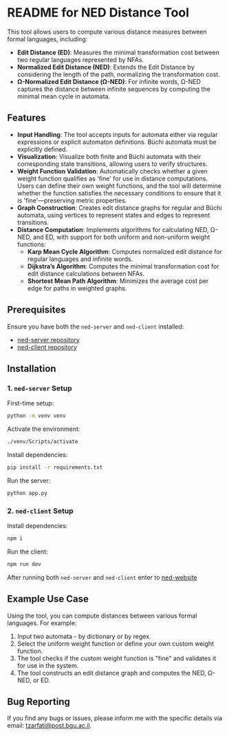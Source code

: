 
# README for NED Distance Tool

This tool allows users to compute various distance measures between formal languages, including:
- **Edit Distance (ED)**: Measures the minimal transformation cost between two regular languages represented by NFAs.
- **Normalized Edit Distance (NED)**: Extends the Edit Distance by considering the length of the path, normalizing the transformation cost.
- **Ω-Normalized Edit Distance (Ω-NED)**: For infinite words, Ω-NED captures the distance between infinite sequences by computing the minimal mean cycle in automata.

## Features
- **Input Handling**: The tool accepts inputs for automata either via regular expressions or explicit automaton definitions. Büchi automata must be explicitly defined.
- **Visualization**: Visualize both finite and Büchi automata with their corresponding state transitions, allowing users to verify structures.
- **Weight Function Validation**: Automatically checks whether a given weight function qualifies as 'fine' for use in distance computations. Users can define their own weight functions, and the tool will determine whether the function satisfies the necessary conditions to ensure that it is 'fine'—preserving metric properties.
- **Graph Construction**: Creates edit distance graphs for regular and Büchi automata, using vertices to represent states and edges to represent transitions.
- **Distance Computation**: Implements algorithms for calculating NED, Ω-NED, and ED, with support for both uniform and non-uniform weight functions:
    - **Karp Mean Cycle Algorithm**: Computes normalized edit distance for regular languages and infinite words.
    - **Dijkstra’s Algorithm**: Computes the minimal transformation cost for edit distance calculations between NFAs.
    - **Shortest Mean Path Algorithm**: Minimizes the average cost per edge for paths in weighted graphs.

## Prerequisites

Ensure you have both the `ned-server` and `ned-client` installed:

- [ned-server repository](https://github.com/ilaytzarfati1231/ned-server)
- [ned-client repository](https://github.com/ilaytzarfati1231/ned-client)

## Installation

### 1. `ned-server` Setup
First-time setup:
```sh
python -m venv venv
```
Activate the environment:
```sh
./venv/Scripts/activate
```
Install dependencies:
```sh
pip install -r requirements.txt
```
Run the server:
```sh
python app.py
```

### 2. `ned-client` Setup
Install dependencies:
```sh
npm i
```
Run the client:
```sh
npm run dev
```

After running both `ned-server` and `ned-client` enter to [ned-website](http://localhost:5173/) 
## Example Use Case
Using the tool, you can compute distances between various formal languages. For example:
1. Input two automata - by dictionary or by regex.
2. Select the uniform weight function or define your own custom weight function.
3. The tool checks if the custom weight function is "fine" and validates it for use in the system.
4. The tool constructs an edit distance graph and computes the NED, Ω-NED, or ED.

## Bug Reporting

If you find any bugs or issues, please inform me with the specific details via email: [tzarfati@post.bgu.ac.il](mailto:tzarfati@post.bgu.ac.il).

